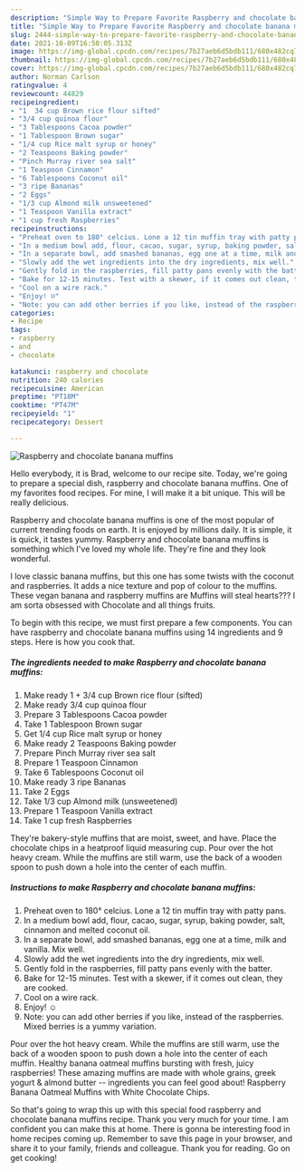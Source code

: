 ```yaml
---
description: "Simple Way to Prepare Favorite Raspberry and chocolate banana muffins"
title: "Simple Way to Prepare Favorite Raspberry and chocolate banana muffins"
slug: 2444-simple-way-to-prepare-favorite-raspberry-and-chocolate-banana-muffins
date: 2021-10-09T16:50:05.313Z
image: https://img-global.cpcdn.com/recipes/7b27aeb6d5bdb111/680x482cq70/raspberry-and-chocolate-banana-muffins-recipe-main-photo.jpg
thumbnail: https://img-global.cpcdn.com/recipes/7b27aeb6d5bdb111/680x482cq70/raspberry-and-chocolate-banana-muffins-recipe-main-photo.jpg
cover: https://img-global.cpcdn.com/recipes/7b27aeb6d5bdb111/680x482cq70/raspberry-and-chocolate-banana-muffins-recipe-main-photo.jpg
author: Norman Carlson
ratingvalue: 4
reviewcount: 44829
recipeingredient:
- "1  34 cup Brown rice flour sifted"
- "3/4 cup quinoa flour"
- "3 Tablespoons Cacoa powder"
- "1 Tablespoon Brown sugar"
- "1/4 cup Rice malt syrup or honey"
- "2 Teaspoons Baking powder"
- "Pinch Murray river sea salt"
- "1 Teaspoon Cinnamon"
- "6 Tablespoons Coconut oil"
- "3 ripe Bananas"
- "2 Eggs"
- "1/3 cup Almond milk unsweetened"
- "1 Teaspoon Vanilla extract"
- "1 cup fresh Raspberries"
recipeinstructions:
- "Preheat oven to 180° celcius. Lone a 12 tin muffin tray with patty pans."
- "In a medium bowl add, flour, cacao, sugar, syrup, baking powder, salt, cinnamon and melted coconut oil."
- "In a separate bowl, add smashed bananas, egg one at a time, milk and vanilla. Mix well."
- "Slowly add the wet ingredients into the dry ingredients, mix well."
- "Gently fold in the raspberries, fill patty pans evenly with the batter."
- "Bake for 12-15 minutes. Test with a skewer, if it comes out clean, they are cooked."
- "Cool on a wire rack."
- "Enjoy! ☺️"
- "Note: you can add other berries if you like, instead of the raspberries. Mixed berries is a yummy variation."
categories:
- Recipe
tags:
- raspberry
- and
- chocolate

katakunci: raspberry and chocolate 
nutrition: 240 calories
recipecuisine: American
preptime: "PT18M"
cooktime: "PT47M"
recipeyield: "1"
recipecategory: Dessert

---
```



![Raspberry and chocolate banana muffins](https://img-global.cpcdn.com/recipes/7b27aeb6d5bdb111/680x482cq70/raspberry-and-chocolate-banana-muffins-recipe-main-photo.jpg)

Hello everybody, it is Brad, welcome to our recipe site. Today, we're going to prepare a special dish, raspberry and chocolate banana muffins. One of my favorites food recipes. For mine, I will make it a bit unique. This will be really delicious.

Raspberry and chocolate banana muffins is one of the most popular of current trending foods on earth. It is enjoyed by millions daily. It is simple, it is quick, it tastes yummy. Raspberry and chocolate banana muffins is something which I've loved my whole life. They're fine and they look wonderful.

I love classic banana muffins, but this one has some twists with the coconut and raspberries. It adds a nice texture and pop of colour to the muffins. These vegan banana and raspberry muffins are Muffins will steal hearts??? I am sorta obsessed with Chocolate and all things fruits.


To begin with this recipe, we must first prepare a few components. You can have raspberry and chocolate banana muffins using 14 ingredients and 9 steps. Here is how you cook that.

<!--inarticleads1-->

##### The ingredients needed to make Raspberry and chocolate banana muffins:

1. Make ready 1 + 3/4 cup Brown rice flour (sifted)
1. Make ready 3/4 cup quinoa flour
1. Prepare 3 Tablespoons Cacoa powder
1. Take 1 Tablespoon Brown sugar
1. Get 1/4 cup Rice malt syrup or honey
1. Make ready 2 Teaspoons Baking powder
1. Prepare Pinch Murray river sea salt
1. Prepare 1 Teaspoon Cinnamon
1. Take 6 Tablespoons Coconut oil
1. Make ready 3 ripe Bananas
1. Take 2 Eggs
1. Take 1/3 cup Almond milk (unsweetened)
1. Prepare 1 Teaspoon Vanilla extract
1. Take 1 cup fresh Raspberries


They're bakery-style muffins that are moist, sweet, and have. Place the chocolate chips in a heatproof liquid measuring cup. Pour over the hot heavy cream. While the muffins are still warm, use the back of a wooden spoon to push down a hole into the center of each muffin. 

<!--inarticleads2-->

##### Instructions to make Raspberry and chocolate banana muffins:

1. Preheat oven to 180° celcius. Lone a 12 tin muffin tray with patty pans.
1. In a medium bowl add, flour, cacao, sugar, syrup, baking powder, salt, cinnamon and melted coconut oil.
1. In a separate bowl, add smashed bananas, egg one at a time, milk and vanilla. Mix well.
1. Slowly add the wet ingredients into the dry ingredients, mix well.
1. Gently fold in the raspberries, fill patty pans evenly with the batter.
1. Bake for 12-15 minutes. Test with a skewer, if it comes out clean, they are cooked.
1. Cool on a wire rack.
1. Enjoy! ☺️
1. Note: you can add other berries if you like, instead of the raspberries. Mixed berries is a yummy variation.


Pour over the hot heavy cream. While the muffins are still warm, use the back of a wooden spoon to push down a hole into the center of each muffin. Healthy banana oatmeal muffins bursting with fresh, juicy raspberries! These amazing muffins are made with whole grains, greek yogurt & almond butter -- ingredients you can feel good about! Raspberry Banana Oatmeal Muffins with White Chocolate Chips. 

So that's going to wrap this up with this special food raspberry and chocolate banana muffins recipe. Thank you very much for your time. I am confident you can make this at home. There is gonna be interesting food in home recipes coming up. Remember to save this page in your browser, and share it to your family, friends and colleague. Thank you for reading. Go on get cooking!
